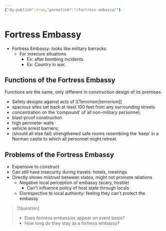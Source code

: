 ```yaml
---
{"dg-publish":true,"permalink":"/fortress-embassy/"}
---
```


# Fortress Embassy

- Fortress Embassy: looks like military barracks
	- For insecure situations
		- Ex: after bombing incidents.
		- Ex: Country in war.
## Functions of the Fortress Embassy
Functions are the same, only different in construction design of its premises
- Safety designs against acts of [[Terrorism\|terrorism]] 
- spacious sites set back at least 100 feet from any surrounding streets
- concentration on the ‘compound’ of all non-military personnel;
- blast-proof construction
- high perimeter walls
- vehicle arrest barriers;
- (should all else fail) strengthened safe rooms resembling the ‘keep’ in a Norman castle to which all personnel might retreat.
## Problems of the Fortress Embassy
- Expensive to construct
- Can still have insecurity during travels: hotels, meetings
- Directly shows mistrust between states, might not promote relations
	- Negative local perception of embassy (scary, hostile)
		- Can't influence policy of host state through locals
	- Disrespective to local authority: feeling they can't protect the embassy

>[!question]
>- Does fortress embassies appear on event basis?
>- How long do they stay as a fortress embassy?